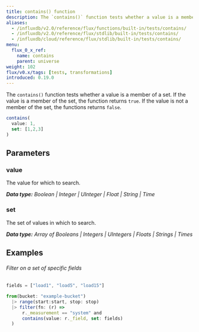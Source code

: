 ```yaml
---
title: contains() function
description: The `contains()` function tests whether a value is a member of a set.
aliases:
  - /influxdb/v2.0/reference/flux/functions/built-in/tests/contains/
  - /influxdb/v2.0/reference/flux/stdlib/built-in/tests/contains/
  - /influxdb/cloud/reference/flux/stdlib/built-in/tests/contains/
menu:
  flux_0_x_ref:
    name: contains
    parent: universe
weight: 102
flux/v0.x/tags: [tests, transformations]
introduced: 0.19.0
---
```


The `contains()` function tests whether a value is a member of a set.
If the value is a member of the set, the function returns `true`.
If the value is not a member of the set, the functions returns `false`.

```js
contains(
  value: 1,
  set: [1,2,3]
)
```

## Parameters

### value
The value for which to search.

_**Data type:** Boolean | Integer | UInteger | Float | String | Time_

### set
The set of values in which to search.

_**Data type:** Array of Booleans | Integers | UIntegers | Floats | Strings | Times_

## Examples

###### Filter on a set of specific fields
```js
fields = ["load1", "load5", "load15"]

from(bucket: "example-bucket")
  |> range(start:start, stop: stop)
  |> filter(fn: (r) =>
      r._measurement == "system" and
      contains(value: r._field, set: fields)
  )
```
